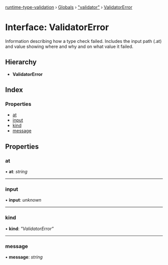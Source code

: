 [runtime-type-validation](../README.md) › [Globals](../globals.md) › ["validator"](../modules/_validator_.md) › [ValidatorError](_validator_.validatorerror.md)

# Interface: ValidatorError

Information describing how a type check failed.
Includes the input path (.at) and value showing
where and why and on what value it failed.

## Hierarchy

* **ValidatorError**

## Index

### Properties

* [at](_validator_.validatorerror.md#at)
* [input](_validator_.validatorerror.md#input)
* [kind](_validator_.validatorerror.md#kind)
* [message](_validator_.validatorerror.md#message)

## Properties

###  at

• **at**: *string*

___

###  input

• **input**: *unknown*

___

###  kind

• **kind**: *"ValidatorError"*

___

###  message

• **message**: *string*
